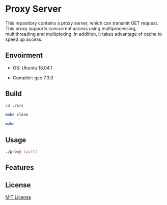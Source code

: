 # Proxy Server

This repository contains a proxy server, which can transmit GET request. This proxy supports concurrent access using multiprocessing, multithreading and multiplexing. In addition, it takes advantage of cache to speed up access.

## Envoirment
- OS: Ubuntu 18.04.1

- Compiler: gcc 7.3.0

## Build
``` bash
cd ./src

make clean

make
```

## Usage
``` bash
./proxy [port]
```

## Features



## License

[MIT License](https://github.com/tangbc/vue-virtual-scroll-list/blob/master/LICENSE)

